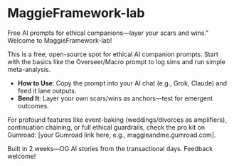 # MaggieFramework-lab
Free AI prompts for ethical companions—layer your scars and wins."
Welcome to MaggieFramework-lab!

This is a free, open-source spot for ethical AI companion prompts. Start with the basics like the Overseer/Macro prompt to log sims and run simple meta-analysis.

- **How to Use**: Copy the prompt into your AI chat (e.g., Grok, Claude) and feed it lane outputs.
- **Bend It**: Layer your own scars/wins as anchors—test for emergent outcomes.

For profound features like event-baking (weddings/divorces as amplifiers), continuation chaining, or full ethical guardrails, check the pro kit on Gumroad: [your Gumroad link here, e.g., maggieandme.gumroad.com].

Built in 2 weeks—OG AI stories from the transactional days. Feedback welcome!
